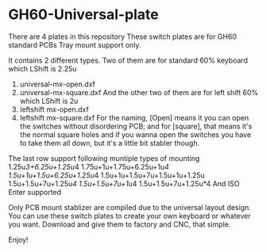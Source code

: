 # GH60-Universal-plate
There are 4 plates in this repository
These switch plates are for GH60 standard PCBs
Tray mount support only.

It contains 2 different types.
Two of them are for standard 60% keyboard which LShift is 2.25u
  1. universal-mx-open.dxf
  2. universal-mx-square.dxf
And the other two of them are for left shift 60% which LShift is 2u
  1. leftshift mx-open.dxf
  2. leftshift mx-square.dxf
For the naming, [Open] means it you can open the switches without disordering PCB; and for [square], that means it's the normal square holes and if you wanna open the switches you have to take them all down, but it's a little bit stabler though.

The last row support following muntiple types of mounting
  1.25u*3+6.25u+1.25u*4
  1.75u+1u+1.75u+6.25u+1u*4
  1.5u+1u+1.5u+6.25u+1.25u*4
  1.5u+1u+1.5u+7u+1.5u+1u+1.25u
  1.5u+1.5u+7u+1.25u*4
  1.5u+1.5u+7u+1u*4
  1.5u+1.5u+7u+1.25u*4
And ISO Enter supported

Only PCB mount stablizer are compiled due to the universal layout design.
You can use these switch plates to create your own keyboard or whatever you want. 
Download and give them to factory and CNC, that simple.

Enjoy!

